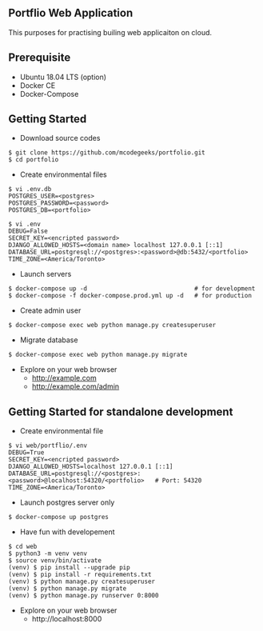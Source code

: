 ## Portflio Web Application
This purposes for practising builing web applicaiton on cloud.

## Prerequisite 
- Ubuntu 18.04 LTS (option)
- Docker CE
- Docker-Compose

## Getting Started
- Download source codes
```
$ git clone https://github.com/mcodegeeks/portfolio.git
$ cd portfolio
```
- Create environmental files
```
$ vi .env.db
POSTGRES_USER=<postgres>
POSTGRES_PASSWORD=<password>
POSTGRES_DB=<portfolio>
```
```
$ vi .env
DEBUG=False
SECRET_KEY=<encripted password>
DJANGO_ALLOWED_HOSTS=<domain name> localhost 127.0.0.1 [::1]
DATABASE_URL=postgresql://<postgres>:<password>@db:5432/<portfolio>
TIME_ZONE=<America/Toronto>
```
- Launch servers
```
$ docker-compose up -d                              # for development
$ docker-compose -f docker-compose.prod.yml up -d   # for production
```
- Create admin user
```
$ docker-compose exec web python manage.py createsuperuser
```
- Migrate database
```
$ docker-compose exec web python manage.py migrate
```
- Explore on your web browser
  * http://example.com
  * http://example.com/admin

## Getting Started for standalone development
- Create environmental file
```
$ vi web/portflio/.env
DEBUG=True
SECRET_KEY=<encripted password>
DJANGO_ALLOWED_HOSTS=localhost 127.0.0.1 [::1]
DATABASE_URL=postgresql://<postgres>:<password>@localhost:54320/<portfolio>   # Port: 54320
TIME_ZONE=<America/Toronto>
```
- Launch postgres server only
```
$ docker-compose up postgres
```
- Have fun with developement
```
$ cd web
$ python3 -m venv venv
$ source venv/bin/activate
(venv) $ pip install --upgrade pip
(venv) $ pip install -r requirements.txt
(venv) $ python manage.py createsuperuser
(venv) $ python manage.py migrate
(venv) $ python manage.py runserver 0:8000
```
- Explore on your web browser
  * http://localhost:8000
